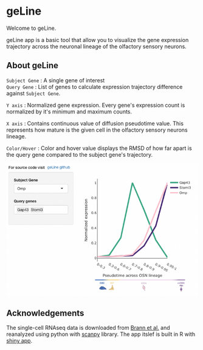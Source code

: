 # geLine

Welcome to geLine. 

geLine app is a basic tool that allow you to visualize the gene expression trajectory across the neuronal lineage of the olfactory sensory neurons. 

## About geLine 
`Subject Gene` : A single gene of interest  
`Query Gene` : List of genes to calculate expression trajectory difference against `Subject Gene`. 

`Y axis` : Normalized gene expression. Every gene's expression count is normalized by it's minimum and maximum counts.

`X axis` : Contains continuous value of diffusion pseudotime value. This represents how mature is the given cell in the olfactory sensory neurons lineage. 

`Color/Hover` :  Color and hover value displays the RMSD of how far apart is the query gene compared to the subject gene's trajectory. 

![geLine shot](www/geLine_screenshot.png)

## Acknowledgements
The single-cell RNAseq data is downloaded from [Brann et al.](https://www.science.org/doi/10.1126/sciadv.abc5801?url_ver=Z39.88-2003&rfr_id=ori:rid:crossref.org&rfr_dat=cr_pub%20%200pubmed) and reanalyzed using python with [scanpy](https://scanpy.readthedocs.io/en/stable/) library. The app itslef is built in R with [shiny app](https://shiny.rstudio.com/).